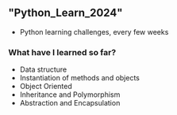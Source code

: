 ## "Python_Learn_2024"

* Python learning challenges, every few weeks 

### What have I learned so far?

* Data structure
* Instantiation of methods and objects
* Object Oriented
* Inheritance and Polymorphism
* Abstraction and Encapsulation

